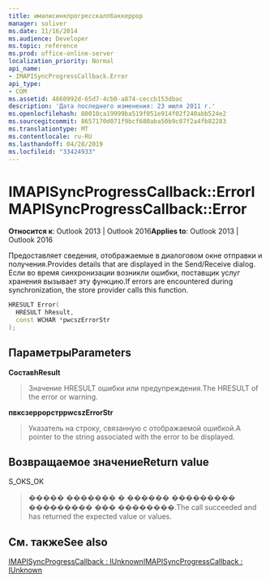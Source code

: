 ```yaml
---
title: имаписинкпрогресскаллбаккеррор
manager: soliver
ms.date: 11/16/2014
ms.audience: Developer
ms.topic: reference
ms.prod: office-online-server
localization_priority: Normal
api_name:
- IMAPISyncProgressCallback.Error
api_type:
- COM
ms.assetid: 4860992d-65d7-4cb0-a874-ceccb153dbac
description: 'Дата последнего изменения: 23 июля 2011 г.'
ms.openlocfilehash: 80010ca19999ba519f051e914f02f240abb524e2
ms.sourcegitcommit: 8657170d071f9bcf680aba50b9c07f2a4fb82283
ms.translationtype: MT
ms.contentlocale: ru-RU
ms.lasthandoff: 04/28/2019
ms.locfileid: "33424933"
---
```

# <a name="imapisyncprogresscallbackerror"></a><span data-ttu-id="d1fae-103">IMAPISyncProgressCallback::Error</span><span class="sxs-lookup"><span data-stu-id="d1fae-103">IMAPISyncProgressCallback::Error</span></span>

  
  
<span data-ttu-id="d1fae-104">**Относится к**: Outlook 2013 | Outlook 2016</span><span class="sxs-lookup"><span data-stu-id="d1fae-104">**Applies to**: Outlook 2013 | Outlook 2016</span></span> 
  
<span data-ttu-id="d1fae-105">Предоставляет сведения, отображаемые в диалоговом окне отправки и получения.</span><span class="sxs-lookup"><span data-stu-id="d1fae-105">Provides details that are displayed in the Send/Receive dialog.</span></span> <span data-ttu-id="d1fae-106">Если во время синхронизации возникли ошибки, поставщик услуг хранения вызывает эту функцию.</span><span class="sxs-lookup"><span data-stu-id="d1fae-106">If errors are encountered during synchronization, the store provider calls this function.</span></span>
  
```cpp
HRESULT Error(
  HRESULT hResult,
  const WCHAR *pwcszErrorStr
);
```

## <a name="parameters"></a><span data-ttu-id="d1fae-107">Параметры</span><span class="sxs-lookup"><span data-stu-id="d1fae-107">Parameters</span></span>

 <span data-ttu-id="d1fae-108">**Состав**</span><span class="sxs-lookup"><span data-stu-id="d1fae-108">**hResult**</span></span>
  
> <span data-ttu-id="d1fae-109">Значение HRESULT ошибки или предупреждения.</span><span class="sxs-lookup"><span data-stu-id="d1fae-109">The HRESULT of the error or warning.</span></span>
    
 <span data-ttu-id="d1fae-110">**пвксзеррорстр**</span><span class="sxs-lookup"><span data-stu-id="d1fae-110">**pwcszErrorStr**</span></span>
  
> <span data-ttu-id="d1fae-111">Указатель на строку, связанную с отображаемой ошибкой.</span><span class="sxs-lookup"><span data-stu-id="d1fae-111">A pointer to the string associated with the error to be displayed.</span></span>
    
## <a name="return-value"></a><span data-ttu-id="d1fae-112">Возвращаемое значение</span><span class="sxs-lookup"><span data-stu-id="d1fae-112">Return value</span></span>

<span data-ttu-id="d1fae-113">S_OK</span><span class="sxs-lookup"><span data-stu-id="d1fae-113">S_OK</span></span> 
  
> <span data-ttu-id="d1fae-114">����� ������� � ������ ��������� ��������� ��� ��������.</span><span class="sxs-lookup"><span data-stu-id="d1fae-114">The call succeeded and has returned the expected value or values.</span></span>
    
## <a name="see-also"></a><span data-ttu-id="d1fae-115">См. также</span><span class="sxs-lookup"><span data-stu-id="d1fae-115">See also</span></span>



[<span data-ttu-id="d1fae-116">IMAPISyncProgressCallback : IUnknown</span><span class="sxs-lookup"><span data-stu-id="d1fae-116">IMAPISyncProgressCallback : IUnknown</span></span>](imapisyncprogresscallbackiunknown.md)

